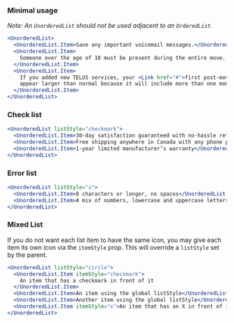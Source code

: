 ### Minimal usage

_Note: An `UnorderedList` should not be used adjacent to an `OrderedList`._

```jsx
<UnorderedList>
  <UnorderedList.Item>Save any important voicemail messages.</UnorderedList.Item>
  <UnorderedList.Item>
    Someone over the age of 18 must be present during the entire move.
  </UnorderedList.Item>
  <UnorderedList.Item>
    If you added new TELUS services, your <Link href="#">first post-move bill amount</Link> may
    appear larger than normal because it will include more than one month of services.
  </UnorderedList.Item>
</UnorderedList>
```

### Check list

```jsx
<UnorderedList listStyle="checkmark">
  <UnorderedList.Item>30-day satisfaction guaranteed with no-hassle returns</UnorderedList.Item>
  <UnorderedList.Item>Free shipping anywhere in Canada with any phone purchase</UnorderedList.Item>
  <UnorderedList.Item>1-year limited manufacturer’s warranty</UnorderedList.Item>
</UnorderedList>
```

### Error list

```jsx
<UnorderedList listStyle="x">
  <UnorderedList.Item>8 characters or longer, no spaces</UnorderedList.Item>
  <UnorderedList.Item>A mix of numbers, lowercase and uppercase letters</UnorderedList.Item>
</UnorderedList>
```

### Mixed List

If you do not want each list item to have the same icon, you may give each item its own icon via the `itemStyle` prop. This will override a `listStyle` set by the parent.

```jsx
<UnorderedList listStyle="circle">
  <UnorderedList.Item itemStyle="checkmark">
    An item that has a checkmark in front of it
  </UnorderedList.Item>
  <UnorderedList.Item>An item using the global listStyle</UnorderedList.Item>
  <UnorderedList.Item>Another item using the global listStyle</UnorderedList.Item>
  <UnorderedList.Item itemStyle="x">An item that has an X in front of it</UnorderedList.Item>
</UnorderedList>
```
